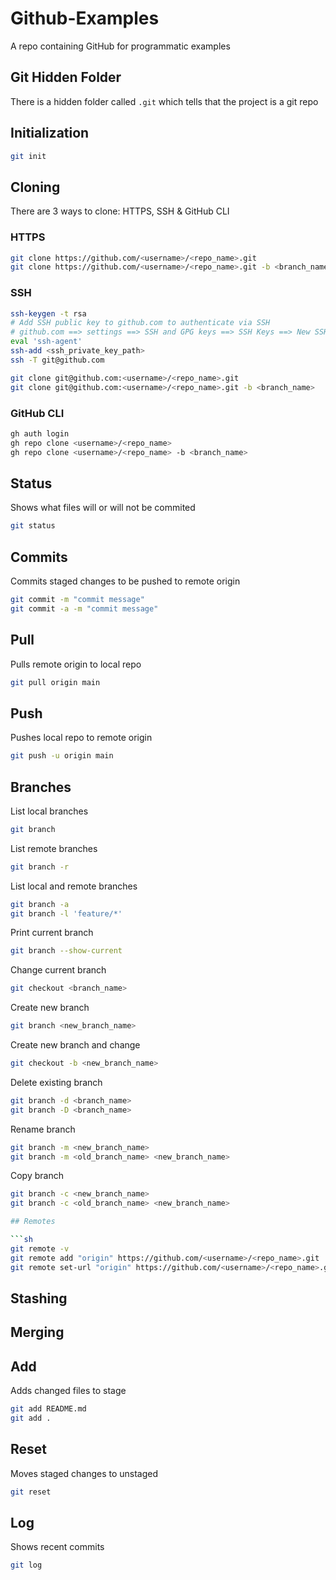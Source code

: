 # Github-Examples
A repo containing GitHub for programmatic examples

## Git Hidden Folder
There is a hidden folder called `.git` which tells that the project is a git repo

## Initialization

```sh
git init
```

## Cloning
There are 3 ways to clone: HTTPS, SSH & GitHub CLI

### HTTPS

```sh
git clone https://github.com/<username>/<repo_name>.git
git clone https://github.com/<username>/<repo_name>.git -b <branch_name>
```

### SSH

```sh
ssh-keygen -t rsa
# Add SSH public key to github.com to authenticate via SSH 
# github.com ==> settings ==> SSH and GPG keys ==> SSH Keys ==> New SSH Key ==> Authentication Key 
eval 'ssh-agent'
ssh-add <ssh_private_key_path>
ssh -T git@github.com
```

```sh
git clone git@github.com:<username>/<repo_name>.git
git clone git@github.com:<username>/<repo_name>.git -b <branch_name>
```

### GitHub CLI

```sh
gh auth login
gh repo clone <username>/<repo_name>
gh repo clone <username>/<repo_name> -b <branch_name>
```

## Status
Shows what files will or will not be commited

```sh
git status
```

## Commits
Commits staged changes to be pushed to remote origin

```sh
git commit -m "commit message"
git commit -a -m "commit message"
```

## Pull
Pulls remote origin to local repo

```sh
git pull origin main
```

## Push
Pushes local repo to remote origin

```sh
git push -u origin main
```

## Branches

List local branches
```sh
git branch
```

List remote branches
```sh
git branch -r
```

List local and remote branches
```sh
git branch -a
git branch -l 'feature/*'
```

Print current branch
```sh
git branch --show-current
```

Change current branch
```sh
git checkout <branch_name>
```

Create new branch
```sh
git branch <new_branch_name>
```

Create new branch and change
```sh
git checkout -b <new_branch_name>
```

Delete existing branch
```sh
git branch -d <branch_name>
git branch -D <branch_name>
```

Rename branch
```sh
git branch -m <new_branch_name>
git branch -m <old_branch_name> <new_branch_name>
```

Copy branch
```sh
git branch -c <new_branch_name>
git branch -c <old_branch_name> <new_branch_name>

## Remotes

```sh
git remote -v
git remote add "origin" https://github.com/<username>/<repo_name>.git
git remote set-url "origin" https://github.com/<username>/<repo_name>.git
```

## Stashing

## Merging

## Add
Adds changed files to stage

```sh
git add README.md
git add .
```

## Reset
Moves staged changes to unstaged

```sh
git reset
```

## Log
Shows recent commits

```sh
git log
```